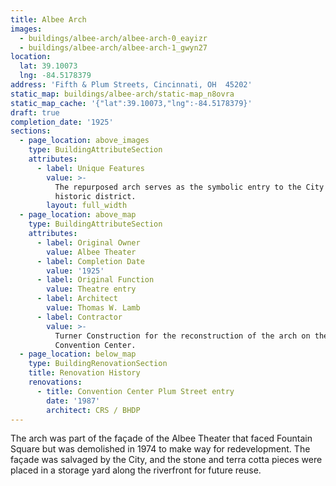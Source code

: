 ```yaml
---
title: Albee Arch
images:
  - buildings/albee-arch/albee-arch-0_eayizr
  - buildings/albee-arch/albee-arch-1_gwyn27
location:
  lat: 39.10073
  lng: -84.5178379
address: 'Fifth & Plum Streets, Cincinnati, OH  45202'
static_map: buildings/albee-arch/static-map_n8ovra
static_map_cache: '{"lat":39.10073,"lng":-84.5178379}'
draft: true
completion_date: '1925'
sections:
  - page_location: above_images
    type: BuildingAttributeSection
    attributes:
      - label: Unique Features
        value: >-
          The repurposed arch serves as the symbolic entry to the City's
          historic district.
        layout: full_width
  - page_location: above_map
    type: BuildingAttributeSection
    attributes:
      - label: Original Owner
        value: Albee Theater
      - label: Completion Date
        value: '1925'
      - label: Original Function
        value: Theatre entry
      - label: Architect
        value: Thomas W. Lamb
      - label: Contractor
        value: >-
          Turner Construction for the reconstruction of the arch on the
          Convention Center.
  - page_location: below_map
    type: BuildingRenovationSection
    title: Renovation History
    renovations:
      - title: Convention Center Plum Street entry
        date: '1987'
        architect: CRS / BHDP
---
```


The arch was part of the façade of the Albee Theater that faced Fountain Square but was demolished in 1974 to make way for redevelopment. The façade was salvaged by the City, and the stone and terra cotta pieces were placed in a storage yard along the riverfront for future reuse.
